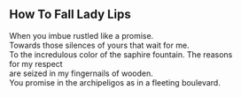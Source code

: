 How To Fall Lady Lips
---------------------
When you imbue rustled like a promise.  
Towards those silences of yours that wait for me.  
To the incredulous color of the saphire fountain. The reasons  
for my respect  
are seized in my fingernails of wooden.  
You promise in the archipeligos as in a fleeting boulevard.  

